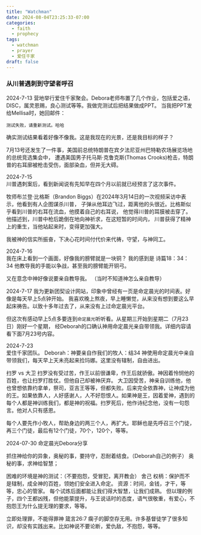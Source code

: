```yaml
---
title: "Watchman"
date: 2024-08-04T23:25:33-07:00
categories:
  - faith
  - prophecy
tags:
  - watchman
  - prayer
  - 爱住千家
draft: false
---
```


### 从川普遇刺到守望者呼召
2024-7-13
营地举行爱住千家聚会。Debora老师布置了几个作业，包括爱之语，DISC，属灵恩赐，良心测试等等。我做完测试后把结果做成PPT。
当我把PPT发给Mellisa时，她回邮件：
```
测试失败，请重新测试。哈哈
```

确实测试结果看着好像不像我。这是我现在的光景，还是我目标的样子？

7月13号还发生了一件事，美国前总统特朗普在宾夕法尼亚州巴特勒农场展览场地的总统竞选集会中，
遭遇美国男子托马斯·克鲁克斯(Thomas Crooks)枪击，特朗普的右耳廓被枪击受伤，面部染血，但并无大碍。

2024-7-15  
川普遇刺案后，看到新闻说有先知早在四个月以前就已经预言了这次事件。

牧师布兰登‧比格斯（Brandon Biggs）在2024年3月14日的一次视频采访中表示，他看到有人企图谋杀川普，
子弹从他耳边飞过，距离他的头很近。比格斯似乎看到川普的右耳在流血，他摸着自己的右耳说，
他觉得川普的耳膜被击穿了。他描述到，川普中枪后跪倒在地向神祈求，在这短暂的时间内，
川普获得了精神上的重生，当他站起来时，变得更加强大。

我被神的信实所振奋，下决心花时间付代价来代祷，守望，与神同工。

2024-7-16  
我在床上看到一个画面，好像我的膀臂就是一块铜？
我的感到是 诗篇18：34：
34 他教导我的手能以争战，甚至我的膀臂能开铜弓。

又在意念中神好像说要亲自教导我。 （当时不知道神怎么亲自教导）

2024-7-17
我为更新团契设计网站，印象中曾经有一页是命定晨光的时间表。好像是每天早上5点钟开始。
我喜欢晚上熬夜，早上睡懒觉，从来没有想到要这么早起床祷告。以致十多年过去了，从来没有上过命定晨光平台。

但这次有感动早上5点多要连到`命定晨光`听听看。从星期三开始到星期二（7月23日）刚好一个星期，
经Deborah的口确认神用命定晨光亲自带领我。详细内容请看下面7月23号内容。

2024-7-23  
爱住千家团队。
Deborah：神要亲自作我们的牧人：结34
神使用命定晨光中亲自带领我们，每天早上天未亮起来捡玛娜。这里没有辖制，自由进出。

扫罗 vs 大卫
扫罗没有受过苦，作王以前很谦卑，作王后就骄傲。神因着怜悯他的百姓，也让扫罗打胜仗。但他自己却被神厌弃。
大卫因受苦，神亲自训练他，他也曾想依靠约拿单，祭司，亚吉王等等，但都失败。后来完全依靠神，让神成为他的王。如果依靠人，人好感谢人，人不好怨恨人。如果神是王，因着爱神，遇到的每个人都是神训练我们，都是神的祝福。扫罗死后，他作诗纪念他，没有一句怨言。他对人只有感恩。

每个人要先作小牧人，帮助身边的两三个人，再扩大。耶稣也是先呼召三个门徒，再三个门徒，最后有12个门徒，70个，120个，等等。

2024-07-30
命定晨光Debora分享

抓住神给你的异象，奥秘的事，要持守，忍耐着结食。（Deborah自己的例子）
奥秘的事，求神给智慧；

困难的环境是神的测试：（不要抱怨，受冒犯，离开教会）
舍己
权柄：保护而不是辖制，成全神的百姓，领她们安全进入命定。
资源：时间，金钱，才干，等等，忠心的管家。
每个试炼后面都能让我们得大智慧，让我们成熟。
但以理的例子，四个王都凶残，但他能蒙提升，与王说话时的态度，语气很敬重，有爱心，不抱怨王为什么提无理的要求，等等。

立即处理罪，不能得罪神 
箴言26:7 瘸子的脚空存无用。许多基督徒学了很多知识，却没有实践出来。比如神说不要论断，爱仇敌，不抱怨，等等。
